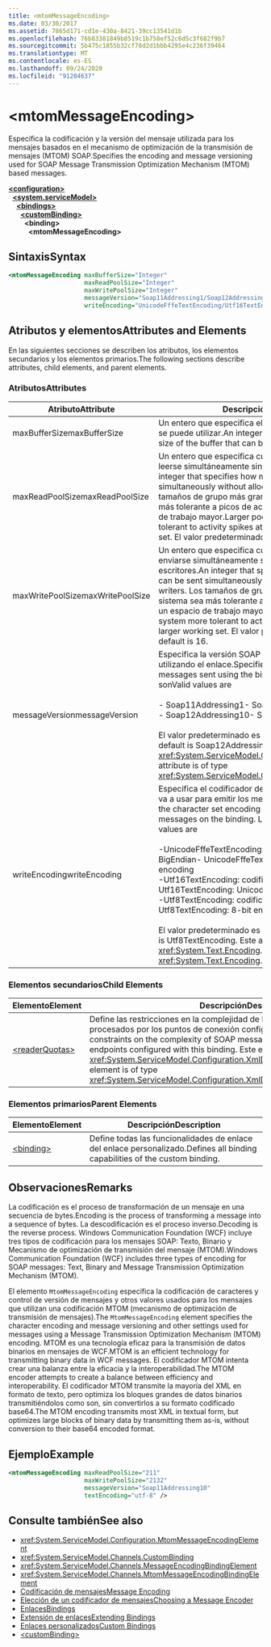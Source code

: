 ```yaml
---
title: <mtomMessageEncoding>
ms.date: 03/30/2017
ms.assetid: 7865d171-cd1e-430a-8421-39cc13541d1b
ms.openlocfilehash: 76b83381849b8519c1b758ef52c6d5c3f682f9b7
ms.sourcegitcommit: 5b475c1855b32cf78d2d1bbb4295e4c236f39464
ms.translationtype: MT
ms.contentlocale: es-ES
ms.lasthandoff: 09/24/2020
ms.locfileid: "91204637"
---
```

# \<mtomMessageEncoding>

<span data-ttu-id="369bf-101">Especifica la codificación y la versión del mensaje utilizada para los mensajes basados en el mecanismo de optimización de la transmisión de mensajes (MTOM) SOAP.</span><span class="sxs-lookup"><span data-stu-id="369bf-101">Specifies the encoding and message versioning used for SOAP Message Transmission Optimization Mechanism (MTOM) based messages.</span></span>  
  
[**\<configuration>**](../configuration-element.md)\
&nbsp;&nbsp;[**\<system.serviceModel>**](system-servicemodel.md)\
&nbsp;&nbsp;&nbsp;&nbsp;[**\<bindings>**](bindings.md)\
&nbsp;&nbsp;&nbsp;&nbsp;&nbsp;&nbsp;[**\<customBinding>**](custombinding.md)\
&nbsp;&nbsp;&nbsp;&nbsp;&nbsp;&nbsp;&nbsp;&nbsp;**\<binding>**\
&nbsp;&nbsp;&nbsp;&nbsp;&nbsp;&nbsp;&nbsp;&nbsp;&nbsp;&nbsp;**\<mtomMessageEncoding>**  
  
## <a name="syntax"></a><span data-ttu-id="369bf-102">Sintaxis</span><span class="sxs-lookup"><span data-stu-id="369bf-102">Syntax</span></span>  
  
```xml  
<mtomMessageEncoding maxBufferSize="Integer"
                     maxReadPoolSize="Integer"
                     maxWritePoolSize="Integer"
                     messageVersion="Soap11Addressing1/Soap12Addressing10"
                     writeEncoding="UnicodeFffeTextEncoding/Utf16TextEncoding/Utf8TextEncoding" />
```  
  
## <a name="attributes-and-elements"></a><span data-ttu-id="369bf-103">Atributos y elementos</span><span class="sxs-lookup"><span data-stu-id="369bf-103">Attributes and Elements</span></span>  

 <span data-ttu-id="369bf-104">En las siguientes secciones se describen los atributos, los elementos secundarios y los elementos primarios.</span><span class="sxs-lookup"><span data-stu-id="369bf-104">The following sections describe attributes, child elements, and parent elements.</span></span>  
  
### <a name="attributes"></a><span data-ttu-id="369bf-105">Atributos</span><span class="sxs-lookup"><span data-stu-id="369bf-105">Attributes</span></span>  
  
|<span data-ttu-id="369bf-106">Atributo</span><span class="sxs-lookup"><span data-stu-id="369bf-106">Attribute</span></span>|<span data-ttu-id="369bf-107">Descripción</span><span class="sxs-lookup"><span data-stu-id="369bf-107">Description</span></span>|  
|---------------|-----------------|  
|<span data-ttu-id="369bf-108">maxBufferSize</span><span class="sxs-lookup"><span data-stu-id="369bf-108">maxBufferSize</span></span>|<span data-ttu-id="369bf-109">Un entero que especifica el tamaño máximo del búfer que se puede utilizar.</span><span class="sxs-lookup"><span data-stu-id="369bf-109">An integer that specifies the maximum size of the buffer that can be used.</span></span>|  
|<span data-ttu-id="369bf-110">maxReadPoolSize</span><span class="sxs-lookup"><span data-stu-id="369bf-110">maxReadPoolSize</span></span>|<span data-ttu-id="369bf-111">Un entero que especifica cuántos mensajes pueden leerse simultáneamente sin asignar nuevos lectores.</span><span class="sxs-lookup"><span data-stu-id="369bf-111">An integer that specifies how many messages can be read simultaneously without allocating new readers.</span></span> <span data-ttu-id="369bf-112">Los tamaños de grupo más grandes hacen que el sistema sea más tolerante a picos de actividad a costa de un espacio de trabajo mayor.</span><span class="sxs-lookup"><span data-stu-id="369bf-112">Larger pool sizes make the system more tolerant to activity spikes at the cost of a larger working set.</span></span> <span data-ttu-id="369bf-113">El valor predeterminado es 64.</span><span class="sxs-lookup"><span data-stu-id="369bf-113">The default is 64.</span></span>|  
|<span data-ttu-id="369bf-114">maxWritePoolSize</span><span class="sxs-lookup"><span data-stu-id="369bf-114">maxWritePoolSize</span></span>|<span data-ttu-id="369bf-115">Un entero que especifica cuántos mensajes pueden enviarse simultáneamente sin asignar nuevos escritores.</span><span class="sxs-lookup"><span data-stu-id="369bf-115">An integer that specifies how many messages can be sent simultaneously without allocating new writers.</span></span> <span data-ttu-id="369bf-116">Los tamaños de grupo más grandes hacen que el sistema sea más tolerante a picos de actividad a costa de un espacio de trabajo mayor.</span><span class="sxs-lookup"><span data-stu-id="369bf-116">Larger pool sizes make the system more tolerant to activity spikes at the cost of a larger working set.</span></span> <span data-ttu-id="369bf-117">El valor predeterminado es 16.</span><span class="sxs-lookup"><span data-stu-id="369bf-117">The default is 16.</span></span>|  
|<span data-ttu-id="369bf-118">messageVersion</span><span class="sxs-lookup"><span data-stu-id="369bf-118">messageVersion</span></span>|<span data-ttu-id="369bf-119">Especifica la versión SOAP de los mensajes enviados utilizando el enlace.</span><span class="sxs-lookup"><span data-stu-id="369bf-119">Specifies the SOAP version of the messages sent using the binding.</span></span> <span data-ttu-id="369bf-120">Los valores válidos son</span><span class="sxs-lookup"><span data-stu-id="369bf-120">Valid values are</span></span><br /><br /> <span data-ttu-id="369bf-121">- Soap11Addressing1</span><span class="sxs-lookup"><span data-stu-id="369bf-121">-   Soap11Addressing1</span></span><br /><span data-ttu-id="369bf-122">- Soap12Addressing10</span><span class="sxs-lookup"><span data-stu-id="369bf-122">-   Soap12Addressing10</span></span><br /><br /> <span data-ttu-id="369bf-123">El valor predeterminado es Soap12Addressing10.</span><span class="sxs-lookup"><span data-stu-id="369bf-123">The default is Soap12Addressing10.</span></span> <span data-ttu-id="369bf-124">Este atributo es del tipo <xref:System.ServiceModel.Channels.MessageVersion>.</span><span class="sxs-lookup"><span data-stu-id="369bf-124">This attribute is of type <xref:System.ServiceModel.Channels.MessageVersion>.</span></span>|  
|<span data-ttu-id="369bf-125">writeEncoding</span><span class="sxs-lookup"><span data-stu-id="369bf-125">writeEncoding</span></span>|<span data-ttu-id="369bf-126">Especifica el codificador del juego de caracteres que se va a usar para emitir los mensajes en el enlace.</span><span class="sxs-lookup"><span data-stu-id="369bf-126">Specifies the character set encoding to be used for emitting messages on the binding.</span></span> <span data-ttu-id="369bf-127">Los valores válidos son</span><span class="sxs-lookup"><span data-stu-id="369bf-127">Valid values are</span></span><br /><br /> <span data-ttu-id="369bf-128">-UnicodeFffeTextEncoding: codificación Unicode BigEndian</span><span class="sxs-lookup"><span data-stu-id="369bf-128">-   UnicodeFffeTextEncoding: Unicode BigEndian encoding</span></span><br /><span data-ttu-id="369bf-129">-Utf16TextEncoding: codificación Unicode</span><span class="sxs-lookup"><span data-stu-id="369bf-129">-   Utf16TextEncoding: Unicode encoding</span></span><br /><span data-ttu-id="369bf-130">-Utf8TextEncoding: codificación de 8 bits</span><span class="sxs-lookup"><span data-stu-id="369bf-130">-   Utf8TextEncoding: 8-bit encoding</span></span><br /><br /> <span data-ttu-id="369bf-131">El valor predeterminado es Utf8TextEncoding.</span><span class="sxs-lookup"><span data-stu-id="369bf-131">The default is Utf8TextEncoding.</span></span> <span data-ttu-id="369bf-132">Este atributo es del tipo <xref:System.Text.Encoding>.</span><span class="sxs-lookup"><span data-stu-id="369bf-132">This attribute is of type <xref:System.Text.Encoding>.</span></span>|  
  
### <a name="child-elements"></a><span data-ttu-id="369bf-133">Elementos secundarios</span><span class="sxs-lookup"><span data-stu-id="369bf-133">Child Elements</span></span>  
  
|<span data-ttu-id="369bf-134">Elemento</span><span class="sxs-lookup"><span data-stu-id="369bf-134">Element</span></span>|<span data-ttu-id="369bf-135">Descripción</span><span class="sxs-lookup"><span data-stu-id="369bf-135">Description</span></span>|  
|-------------|-----------------|  
|[\<readerQuotas>](/previous-versions/dotnet/netframework-4.0/ms731325(v=vs.100))|<span data-ttu-id="369bf-136">Define las restricciones en la complejidad de los mensajes SOAP que pueden ser procesados por los puntos de conexión configurados con este enlace.</span><span class="sxs-lookup"><span data-stu-id="369bf-136">Defines the constraints on the complexity of SOAP messages that can be processed by endpoints configured with this binding.</span></span> <span data-ttu-id="369bf-137">Este elemento es del tipo <xref:System.ServiceModel.Configuration.XmlDictionaryReaderQuotasElement>.</span><span class="sxs-lookup"><span data-stu-id="369bf-137">This element is of type <xref:System.ServiceModel.Configuration.XmlDictionaryReaderQuotasElement>.</span></span>|  
  
### <a name="parent-elements"></a><span data-ttu-id="369bf-138">Elementos primarios</span><span class="sxs-lookup"><span data-stu-id="369bf-138">Parent Elements</span></span>  
  
|<span data-ttu-id="369bf-139">Elemento</span><span class="sxs-lookup"><span data-stu-id="369bf-139">Element</span></span>|<span data-ttu-id="369bf-140">Descripción</span><span class="sxs-lookup"><span data-stu-id="369bf-140">Description</span></span>|  
|-------------|-----------------|  
|[\<binding>](bindings.md)|<span data-ttu-id="369bf-141">Define todas las funcionalidades de enlace del enlace personalizado.</span><span class="sxs-lookup"><span data-stu-id="369bf-141">Defines all binding capabilities of the custom binding.</span></span>|  
  
## <a name="remarks"></a><span data-ttu-id="369bf-142">Observaciones</span><span class="sxs-lookup"><span data-stu-id="369bf-142">Remarks</span></span>  

 <span data-ttu-id="369bf-143">La codificación es el proceso de transformación de un mensaje en una secuencia de bytes.</span><span class="sxs-lookup"><span data-stu-id="369bf-143">Encoding is the process of transforming a message into a sequence of bytes.</span></span> <span data-ttu-id="369bf-144">La descodificación es el proceso inverso.</span><span class="sxs-lookup"><span data-stu-id="369bf-144">Decoding is the reverse process.</span></span> <span data-ttu-id="369bf-145">Windows Communication Foundation (WCF) incluye tres tipos de codificación para los mensajes SOAP: Texto, Binario y Mecanismo de optimización de transmisión del mensaje (MTOM).</span><span class="sxs-lookup"><span data-stu-id="369bf-145">Windows Communication Foundation (WCF) includes three types of encoding for SOAP messages: Text, Binary and Message Transmission Optimization Mechanism (MTOM).</span></span>  
  
 <span data-ttu-id="369bf-146">El elemento `MtomMessageEncoding` especifica la codificación de caracteres y control de versión de mensajes y otros valores usados para los mensajes que utilizan una codificación MTOM (mecanismo de optimización de transmisión de mensajes).</span><span class="sxs-lookup"><span data-stu-id="369bf-146">The `MtomMessageEncoding` element specifies the character encoding and message versioning and other settings used for messages using a Message Transmission Optimization Mechanism (MTOM) encoding.</span></span> <span data-ttu-id="369bf-147">MTOM es una tecnología eficaz para la transmisión de datos binarios en mensajes de WCF.</span><span class="sxs-lookup"><span data-stu-id="369bf-147">MTOM is an efficient technology for transmitting binary data in WCF messages.</span></span> <span data-ttu-id="369bf-148">El codificador MTOM intenta crear una balanza entre la eficacia y la interoperabilidad.</span><span class="sxs-lookup"><span data-stu-id="369bf-148">The MTOM encoder attempts to create a balance between efficiency and interoperability.</span></span> <span data-ttu-id="369bf-149">El codificador MTOM transmite la mayoría del XML en formato de texto, pero optimiza los bloques grandes de datos binarios transmitiéndolos como son, sin convertirlos a su formato codificado base64.</span><span class="sxs-lookup"><span data-stu-id="369bf-149">The MTOM encoding transmits most XML in textual form, but optimizes large blocks of binary data by transmitting them as-is, without conversion to their base64 encoded format.</span></span>  
  
## <a name="example"></a><span data-ttu-id="369bf-150">Ejemplo</span><span class="sxs-lookup"><span data-stu-id="369bf-150">Example</span></span>  
  
```xml  
<mtomMessageEncoding maxReadPoolSize="211"
                     maxWritePoolSize="2132"
                     messageVersion="Soap11Addressing10"
                     textEncoding="utf-8" />
```  
  
## <a name="see-also"></a><span data-ttu-id="369bf-151">Consulte también</span><span class="sxs-lookup"><span data-stu-id="369bf-151">See also</span></span>

- <xref:System.ServiceModel.Configuration.MtomMessageEncodingElement>
- <xref:System.ServiceModel.Channels.CustomBinding>
- <xref:System.ServiceModel.Channels.MessageEncodingBindingElement>
- <xref:System.ServiceModel.Channels.MtomMessageEncodingBindingElement>
- [<span data-ttu-id="369bf-152">Codificación de mensajes</span><span class="sxs-lookup"><span data-stu-id="369bf-152">Message Encoding</span></span>](message-encoding.md)
- [<span data-ttu-id="369bf-153">Elección de un codificador de mensajes</span><span class="sxs-lookup"><span data-stu-id="369bf-153">Choosing a Message Encoder</span></span>](../../../wcf/feature-details/choosing-a-message-encoder.md)
- [<span data-ttu-id="369bf-154">Enlaces</span><span class="sxs-lookup"><span data-stu-id="369bf-154">Bindings</span></span>](../../../wcf/bindings.md)
- [<span data-ttu-id="369bf-155">Extensión de enlaces</span><span class="sxs-lookup"><span data-stu-id="369bf-155">Extending Bindings</span></span>](../../../wcf/extending/extending-bindings.md)
- [<span data-ttu-id="369bf-156">Enlaces personalizados</span><span class="sxs-lookup"><span data-stu-id="369bf-156">Custom Bindings</span></span>](../../../wcf/extending/custom-bindings.md)
- [\<customBinding>](custombinding.md)

